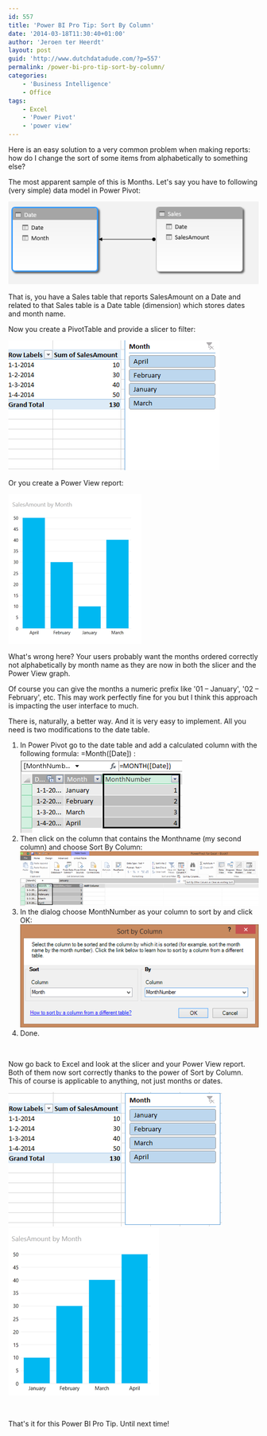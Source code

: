 ```yaml
---
id: 557
title: 'Power BI Pro Tip: Sort By Column'
date: '2014-03-18T11:30:40+01:00'
author: 'Jeroen ter Heerdt'
layout: post
guid: 'http://www.dutchdatadude.com/?p=557'
permalink: /power-bi-pro-tip-sort-by-column/
categories:
    - 'Business Intelligence'
    - Office
tags:
    - Excel
    - 'Power Pivot'
    - 'power view'
---
```


Here is an easy solution to a very common problem when making reports: how do I change the sort of some items from alphabetically to something else?

The most apparent sample of this is Months. Let's say you have to following (very simple) data model in Power Pivot:

<img alt="" src="../wp-content/uploads/2014/03/031814_1026_PowerBIProT1.png" />

That is, you have a Sales table that reports SalesAmount on a Date and related to that Sales table is a Date table (dimension) which stores dates and month name.

Now you create a PivotTable and provide a slicer to filter:

<img alt="" src="../wp-content/uploads/2014/03/031814_1026_PowerBIProT2.png" />

Or you create a Power View report:

<img alt="" src="../wp-content/uploads/2014/03/031814_1026_PowerBIProT3.png" />

What's wrong here? Your users probably want the months ordered correctly not alphabetically by month name as they are now in both the slicer and the Power View graph.

Of course you can give the months a numeric prefix like '01 – January', '02 – February', etc. This may work perfectly fine for you but I think this approach is impacting the user interface to much.

There is, naturally, a better way. And it is very easy to implement. All you need is two modifications to the date table.
<ol>
	<li>In Power Pivot go to the date table and add a calculated column with the following formula: =Month([Date]) :
<img alt="" src="../wp-content/uploads/2014/03/031814_1026_PowerBIProT4.png" /></li>
	<li>Then click on the column that contains the Monthname (my second column) and choose Sort By Column:
<img alt="" src="../wp-content/uploads/2014/03/031814_1026_PowerBIProT5.png" /></li>
	<li>In the dialog choose MonthNumber as your column to sort by and click OK:
<img alt="" src="../wp-content/uploads/2014/03/031814_1026_PowerBIProT6.png" /></li>
	<li>Done.</li>
</ol>
&nbsp;

Now go back to Excel and look at the slicer and your Power View report. Both of them now sort correctly thanks to the power of Sort by Column. This of course is applicable to anything, not just months or dates.

<img alt="" src="../wp-content/uploads/2014/03/031814_1026_PowerBIProT7.png" />

<img alt="" src="../wp-content/uploads/2014/03/031814_1026_PowerBIProT8.png" />

&nbsp;

That's it for this Power BI Pro Tip. Until next time!